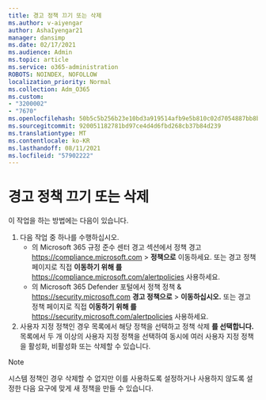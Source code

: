 ```yaml
---
title: 경고 정책 끄기 또는 삭제
ms.author: v-aiyengar
author: AshaIyengar21
manager: dansimp
ms.date: 02/17/2021
ms.audience: Admin
ms.topic: article
ms.service: o365-administration
ROBOTS: NOINDEX, NOFOLLOW
localization_priority: Normal
ms.collection: Adm_O365
ms.custom:
- "3200002"
- "7670"
ms.openlocfilehash: 50b5c5b256b23e10bd3a919514afb9e5b810c02d7054887bb8bb191e21a0c81e
ms.sourcegitcommit: 920051182781bd97ce4d4d6fbd268cb37b84d239
ms.translationtype: MT
ms.contentlocale: ko-KR
ms.lasthandoff: 08/11/2021
ms.locfileid: "57902222"
---
```

# <a name="turn-off-or-delete-alert-policies"></a>경고 정책 끄기 또는 삭제

이 작업을 하는 방법에는 다음이 있습니다.

1. 다음 작업 중 하나를 수행하십시오.
   - 의 Microsoft 365 규정 준수 센터 경고 섹션에서 정책 경고 <https://compliance.microsoft.com>  \>  **정책으로** 이동하세요. 또는 경고 정책 페이지로 직접 **이동하기 위해 를** <https://compliance.microsoft.com/alertpolicies> 사용하세요.
   - 의 Microsoft 365 Defender 포털에서 정책 정책 & <https://security.microsoft.com> **경고 정책으로** \> **이동하십시오.** 또는 경고 정책 페이지로 직접 **이동하기 위해 를** <https://security.microsoft.com/alertpolicies> 사용하세요.
2. 사용자 지정 정책인 경우 목록에서 해당 정책을 선택하고 정책 삭제 **를 선택합니다.** 목록에서 두 개 이상의 사용자 지정 정책을 선택하여 동시에 여러 사용자 지정 정책을 활성화, 비활성화 또는 삭제할 수 있습니다.

> [!NOTE]
> 시스템 정책인 경우 삭제할 수 없지만 이를 사용하도록 설정하거나 사용하지 않도록 설정한 다음 요구에 맞게 새 정책을 만들 수 있습니다.
